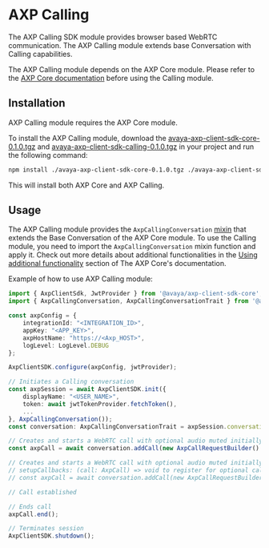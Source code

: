 # AXP Calling

The AXP Calling SDK module provides browser based WebRTC communication. The AXP Calling module extends base Conversation with Calling capabilities.

The AXP Calling module depends on the AXP Core module. Please refer to the [AXP Core documentation](/modules/_avaya_axp_client_sdk_core) before using the Calling module.

## Installation

AXP Calling module requires the AXP Core module.

To install the AXP Calling module, download the [avaya-axp-client-sdk-core-0.1.0.tgz](./omni-sdk/avaya-axp-client-sdk-core-0.1.0.tgz) and [avaya-axp-client-sdk-calling-0.1.0.tgz](./omni-sdk/avaya-axp-client-sdk-calling-0.1.0.tgz) in your project and run the following command:

```bash
npm install ./avaya-axp-client-sdk-core-0.1.0.tgz ./avaya-axp-client-sdk-calling-0.1.0.tgz
```

This will install both AXP Core and AXP Calling.

## Usage

The AXP Calling module provides the `AxpCallingConversation` [mixin](https://www.typescriptlang.org/docs/handbook/mixins.html) that extends the Base Conversation of the AXP Core module. To use the Calling module, you need to import the `AxpCallingConversation` mixin function and apply it. Check out more details about additional functionalities in the [Using additional functionality](./core.md#using-additional-functionalities) section of The AXP Core's documentation.

Example of how to use AXP Calling module:

```ts
import { AxpClientSdk, JwtProvider } from '@avaya/axp-client-sdk-core';
import { AxpCallingConversation, AxpCallingConversationTrait } from '@avaya/axp-client-sdk-calling';

const axpConfig = {
    integrationId: "<INTEGRATION_ID>",
    appKey: "<APP_KEY>",
    axpHostName: "https://<Axp_HOST>",
    logLevel: LogLevel.DEBUG
};

AxpClientSDK.configure(axpConfig, jwtProvider);

// Initiates a Calling conversation
const axpSession = await AxpClientSDK.init({
    displayName: "<USER_NAME>",
    token: await jwtTokenProvider.fetchToken(),
    ...
}, AxpCallingConversation());
const conversation: AxpCallingConversationTrait = axpSession.conversations[0];

// Creates and starts a WebRTC call with optional audio muted initially 
const axpCall = await conversation.addCall(new AxpCallRequestBuilder().muteAudio().build());

// Creates and starts a WebRTC call with optional audio muted initially with optional
// setupCallbacks: (call: AxpCall) => void to register for optional call related callbacks
// const axpCall = await conversation.addCall(new AxpCallRequestBuilder().muteAudio().build(), setupCallbacks);

// Call established

// Ends call
axpCall.end();

// Terminates session
AxpClientSDK.shutdown();
```
